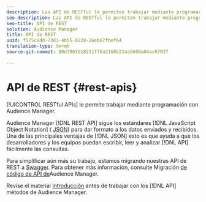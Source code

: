 ```yaml
---
description: Las API de RESTful le permiten trabajar mediante programación con Audience Manager.
seo-description: Las API de RESTful le permiten trabajar mediante programación con Audience Manager.
seo-title: API de REST
solution: Audience Manager
title: API de REST
uuid: f575c8dd-7381-4b55-8228-26eb87fbef64
translation-type: tm+mt
source-git-commit: 80d3001618211f76a2166b214a5b88a04ac07037

---
```



# API de REST {#rest-apis}

[!UICONTROL RESTful APIs] le permite trabajar mediante programación con Audience Manager.

Audience Manager [!DNL REST API] sigue los estándares [!DNL JavaScript Object Notation] ( [JSON](https://www.json.org/)) para dar formato a los datos enviados y recibidos. Una de las principales ventajas de [!DNL JSON] esto es que ayuda a que los desarrolladores y los equipos puedan escribir, leer y analizar [!DNL API] fácilmente las consultas.

Para simplificar aún más su trabajo, estamos migrando nuestras API de REST a [Swagger](https://swagger.io/solutions/api-documentation/). Para obtener más información, consulte Migración [de código de API de](/help/using/api/api-swagger-migration.md)Audience Manager.

Revise el material [Introducción](../../api/rest-api-main/aam-api-getting-started.md#getting-started-with-rest-apis) antes de trabajar con los [!DNL API] métodos de Audience Manager.